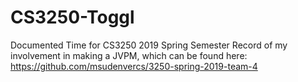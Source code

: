 # CS3250-Toggl
Documented Time for CS3250 2019 Spring Semester
Record of my involvement in making a JVPM, which can be found here:
https://github.com/msudenvercs/3250-spring-2019-team-4
